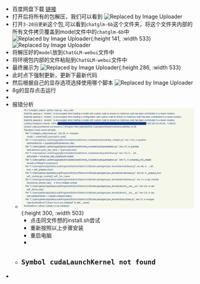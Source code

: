 - 百度网盘下载 [链接](https://pan.baidu.com/s/1XSjBZ6U3OiVZULEjvJbd2g?pwd=tvmc)
- 打开后将所有的包解压，我们可以看到
  ![Replaced by Image Uploader](https://s2.loli.net/2023/04/14/CLvU65PjMbStNmx.png)
- 打开`3-20日更新`这个包,可以看到`chatglm-6b`这个文件夹，将这个文件夹内部的所有文件拷贝覆盖到model文件中的`chatglm-6b`中
  ![Replaced by Image Uploader](https://s2.loli.net/2023/04/14/Sk6b3cH5lpL82Fn.png){:height 141, :width 533}
  ![Replaced by Image Uploader](https://s2.loli.net/2023/04/14/vPjEHn5cra9b1W2.png)
- 将解压好的`model`放到`ChatGLM-webui`文件中
- 将环境包内部的文件粘贴到`ChatGLM-webui`文件中
- 最终展示为
  ![Replaced by Image Uploader](https://s2.loli.net/2023/04/14/bwF6EtXlOihqADV.png){:height 286, :width 533}
- 此时点下强制更新，更新下最新代码
- 然后根据自己的显存选项选择使用哪个脚本
   ![Replaced by Image Uploader](https://s2.loli.net/2023/04/14/axS5vIfuK9yNFqe.png)
- 8g的显存点击运行
-
- 报错分析
	- ![image.png](../assets/image_1681450326814_0.png){:height 300, :width 503}
		- 点击同文件想的install.sh尝试
		- 重新按照以上步骤安装
		- 重启电脑
		-
	- `Symbol cudaLaunchKernel not found`
		-
-